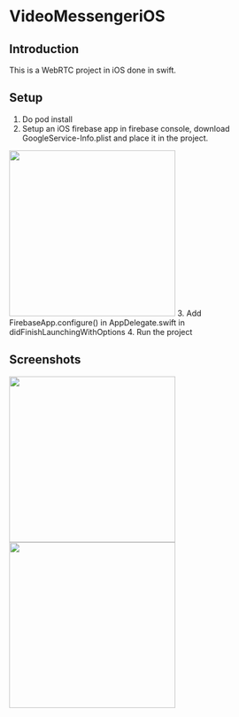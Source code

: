 # VideoMessengeriOS

## Introduction
This is a  WebRTC project in iOS done in swift.

## Setup
1. Do pod install
2. Setup an iOS firebase app in firebase console, download GoogleService-Info.plist and place it in the project.
<img width="300px" src="https://gcdn.pbrd.co/images/7XGcGotno46r.png?o=1" />
3. Add FirebaseApp.configure() in AppDelegate.swift in didFinishLaunchingWithOptions
4. Run the project

## Screenshots

<img width="300px" src="https://gcdn.pbrd.co/images/Uqd9UkTr1ZDE.png?o=1"/>
<img width="300px" src="https://gcdn.pbrd.co/images/YG1Msl3sAUei.png?o=1"/>
